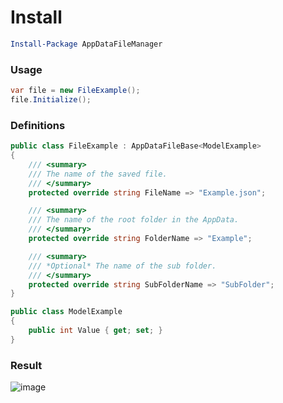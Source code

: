 # Install

```PowerShell
Install-Package AppDataFileManager
```

### Usage

```c#
var file = new FileExample();
file.Initialize();
```

### Definitions
```c#
public class FileExample : AppDataFileBase<ModelExample>
{
    /// <summary>
    /// The name of the saved file.
    /// </summary>
    protected override string FileName => "Example.json";

    /// <summary>
    /// The name of the root folder in the AppData.
    /// </summary>
    protected override string FolderName => "Example";

    /// <summary>
    /// *Optional* The name of the sub folder.
    /// </summary>
    protected override string SubFolderName => "SubFolder";
}
```

```c#
public class ModelExample
{
    public int Value { get; set; }
}
```

### Result

![image](https://user-images.githubusercontent.com/5436436/153727110-fc9577b5-0a43-422f-aa1d-07a30bb86687.png)
